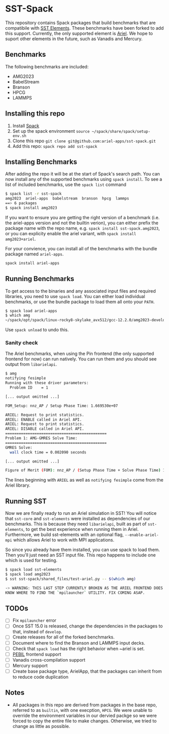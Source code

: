 # SST-Spack

This repository contains Spack packages that build benchmarks that
are compatibile with [SST Elements](https://github.com/sstsimulator/sst-elements).
These benchmarks have been forked to add this support.
Currently, the only supported element is [Ariel](http://sst-simulator.org/sst-docs/docs/elements/ariel/intro).
We hope to suport other elements in the future, such as Vanadis and Mercury.

## Benchmarks
The following benchmarks are included:
- AMG2023
- BabelStream
- Branson
- HPCG
- LAMMPS

## Installing this repo
1. Install [Spack](https://spack-tutorial.readthedocs.io/en/latest/tutorial_basics.html)
2. Set up the spack environment `source ~/spack/share/spack/setup-env.sh`
3. Clone this repo `git clone git@github.com:ariel-apps/sst-spack.git`
4. Add this repo: `spack repo add sst-spack`

## Installing Benchmarks
After adding the repo it will be at the start of Spack's search path.
You can now install any of the supported benchmarks using `spack install`.
To see a list of included benchmarks, use the `spack list` command
```bash
$ spack list -r sst-spack
amg2023  ariel-apps  babelstream  branson  hpcg  lammps
==> 6 packages
$ spack install amg2023
```

If you want to ensure you are getting the right version of a benchmark
(i.e. the ariel-apps version and not the builtin verion), you can either prefix
the package name with the repo name, e.g. `spack install sst-spack.amg2023`, or you
can explicity enable the ariel variant, with `spack install amg2023+ariel`.

For your convience, you can install all of the benchmarks with the bundle package named `ariel-apps`.
```bash
spack install ariel-apps
```

## Running Benchmarks
To get access to the binaries and any associated input files and required libraries,
you need to use `spack load`. You can either load individual benchmarks, or
use the bundle package to load them all onto your `PATH`.
```bash
$ spack load ariel-apps
$ which amg
~/spack/opt/spack/linux-rocky8-skylake_avx512/gcc-12.2.0/amg2023-develop-zslus327ekd7hrr57jls4sirsklyauiz/bin/amg


```
Use `spack unload` to undo this.

### Sanity check
The Ariel benchmarks, when using the Pin frontend (the only supported frontend for now)
can run natively. You can run them and you should see output from
`libarielapi`.
```bash
$ amg
notifying fesimple
Running with these driver parameters:
  Problem ID    = 1

[... output omitted ...]

FOM_Setup: nnz_AP / Setup Phase Time: 1.669530e+07

ARIEL: Request to print statistics.
ARIEL: ENABLE called in Ariel API.
ARIEL: Request to print statistics.
ARIEL: DISABLE called in Ariel API.
=============================================
Problem 1: AMG-GMRES Solve Time:
=============================================
GMRES Solve:
  wall clock time = 0.002090 seconds

[... output omitted ...]

Figure of Merit (FOM): nnz_AP / (Setup Phase Time + Solve Phase Time) 1.010854e+07

```
The lines beginning with `ARIEL` as well as `notifying fesimple` come from the Ariel library.

## Running SST
Now we are finally ready to run an Ariel simulation in SST! You will notice that `sst-core` and `sst-elements`
were installed as dependencies of our benchmarks. This is because they need `libarielapi`, built as
part of `sst-elements`, to get the best experience when running them in Ariel. Furthermore,
we build sst-elements with an optional flag, ``--enable-ariel-mpi`` which allows Ariel
to work with MPI applications.

So since you already have them installed, you can use spack to load them. Then you'll just need
an SST input file. This repo happens to include one which is used for testing.
```bash
$ spack load sst-elements
$ spack load amg2023
$ sst sst-spack/shared_files/test-ariel.py -- $(which amg)

-> WARNING: THIS LAST STEP CURRENTLY BROKEN AS THE ARIEL FRONTEND DOES NOT
KNOW WHERE TO FIND THE `mpilauncher` UTILITY. FIX COMING ASAP.
```

## TODOs
- [ ] Fix `mpilauncher` error
- [ ] Once SST 15.0 is released, change the dependencies in the packages to that, instead of `develop`.
- [ ] Create releases for all of the forked benchmarks.
- [ ] Document where to find the Branson and LAMMPS input decks.
- [ ] Check that `spack load` has the right behavior when ~ariel is set.
- [ ] [PEBIL](https://github.com/epanalytics/PEBIL) frontend support
- [ ] Vanadis cross-compilation support
- [ ] Mercury support
- [ ] Create base package type, ArielApp, that the packages can inherit from to reduce code duplication

## Notes
- All packages in this repo are derived from packages in the base repo, referred to as `builtin`, with one execption, `HPCG`. We were unable to override the environment variables in our dervied packge so we were forced to copy the entire file to make changes. Otherwise, we tried to change as little as possible.
